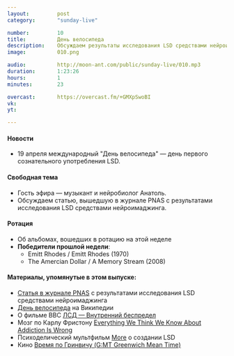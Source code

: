 ```yaml
---
layout:         post
category:       "sunday-live"

number:         10
title:          День велосипеда
description:    Обсуждаем результаты исследования LSD средствами нейроимаджинга, в гостях музыкант и нейробиологом Анатоль.
image:          010.png

audio:          http://moon-ant.com/public/sunday-live/010.mp3
duration:       1:23:26
hours:          1
minutes:        23

overcast:       https://overcast.fm/+GMXpSwoBI
vk:             
yt:             

---
```


#### Новости
- 19 апреля международный "День велосипеда" — день первого сознательного употребления LSD.

#### Свободная тема
- Гость эфира — музыкант и нейробиолог Анатоль.
- Обсуждаем статью, вышедшую в журнале PNAS с результатами исследования LSD средствами нейроимаджинга.

#### Ротация
- Об альбомах, вошедших в ротацию на этой неделе
- **Победители прошлой недели**:
	- Emitt Rhodes / Emitt Rhodes (1970)
	- The Amercian Dollar / A Memory Stream (2008)

#### Материалы, упомянутые в этом выпуске:
- [Статья в журнале PNAS](http://www.pnas.org/content/early/2016/04/05/1518377113.full) с результатами исследования LSD средствами нейроимаджинга
- [День велосипеда](https://ru.wikipedia.org/wiki/%D0%94%D0%B5%D0%BD%D1%8C_%D0%B2%D0%B5%D0%BB%D0%BE%D1%81%D0%B8%D0%BF%D0%B5%D0%B4%D0%B0) на Википедии
- О фильме BBC [ЛСД — Внутренний беспредел](https://ru.wikipedia.org/wiki/%D0%9B%D0%A1%D0%94_%E2%80%94_%D0%B2%D0%BD%D1%83%D1%82%D1%80%D0%B5%D0%BD%D0%BD%D0%B8%D0%B9_%D0%B1%D0%B5%D1%81%D0%BF%D1%80%D0%B5%D0%B4%D0%B5%D0%BB)
- Мозг по Карлу Фристону [Everything We Think We Know About Addiction Is Wrong](https://new.vk.com/video20351_171377978)
- Психоделический мультфильм [More](https://vk.com/video85578060_166925141) о создании LSD
- Кино [Время по Гринвичу (G:MT Greenwich Mean Time)](http://www.kinopoisk.ru/film/24137/)